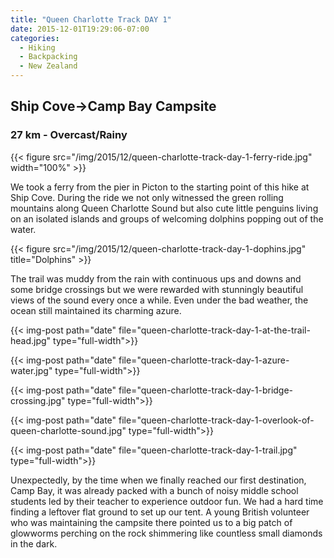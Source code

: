 ```yaml
---
title: "Queen Charlotte Track DAY 1"
date: 2015-12-01T19:29:06-07:00
categories:
  - Hiking
  - Backpacking
  - New Zealand
---
```


## Ship Cove->Camp Bay Campsite
### 27 km - Overcast/Rainy

{{< figure src="/img/2015/12/queen-charlotte-track-day-1-ferry-ride.jpg"  width="100%" >}}

<!--more-->


We took a ferry from the pier in Picton to the starting point of this hike at Ship Cove. During the ride we not only witnessed the green rolling mountains along Queen Charlotte Sound but also cute little penguins living on an isolated islands and groups of welcoming dolphins popping out of the water.

{{< figure src="/img/2015/12/queen-charlotte-track-day-1-dophins.jpg" title="Dolphins" >}}

The trail was muddy from  the rain with continuous ups and downs and some bridge crossings but we were rewarded with stunningly beautiful views of the sound every once a while. Even under the bad weather, the ocean still maintained its charming azure.

{{< img-post path="date" file="queen-charlotte-track-day-1-at-the-trail-head.jpg" type="full-width">}}

{{< img-post path="date" file="queen-charlotte-track-day-1-azure-water.jpg" type="full-width">}}

{{< img-post path="date" file="queen-charlotte-track-day-1-bridge-crossing.jpg" type="full-width">}}

{{< img-post path="date" file="queen-charlotte-track-day-1-overlook-of-queen-charlotte-sound.jpg" type="full-width">}}

{{< img-post path="date" file="queen-charlotte-track-day-1-trail.jpg" type="full-width">}}


Unexpectedly, by the time when we finally reached our first destination, Camp Bay, it was already packed with a bunch of noisy middle school students led by their teacher to experience outdoor fun. We had a hard time finding a leftover flat ground to set up our tent. A young British volunteer who was maintaining the campsite there pointed us to a big patch of glowworms perching on the rock shimmering like countless small diamonds in the dark.
